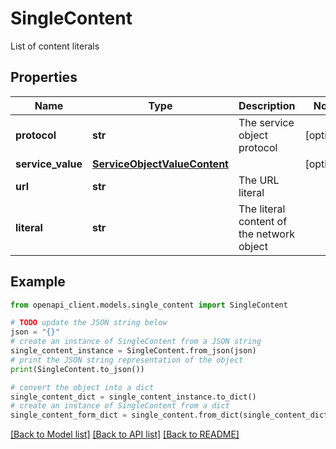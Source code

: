 # SingleContent

List of content literals

## Properties

Name | Type | Description | Notes
------------ | ------------- | ------------- | -------------
**protocol** | **str** | The service object protocol | [optional] 
**service_value** | [**ServiceObjectValueContent**](ServiceObjectValueContent.md) |  | [optional] 
**url** | **str** | The URL literal | 
**literal** | **str** | The literal content of the network object | 

## Example

```python
from openapi_client.models.single_content import SingleContent

# TODO update the JSON string below
json = "{}"
# create an instance of SingleContent from a JSON string
single_content_instance = SingleContent.from_json(json)
# print the JSON string representation of the object
print(SingleContent.to_json())

# convert the object into a dict
single_content_dict = single_content_instance.to_dict()
# create an instance of SingleContent from a dict
single_content_form_dict = single_content.from_dict(single_content_dict)
```
[[Back to Model list]](../README.md#documentation-for-models) [[Back to API list]](../README.md#documentation-for-api-endpoints) [[Back to README]](../README.md)


